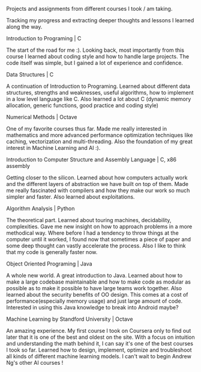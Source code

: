 Projects and assignments from different courses I took / am taking.

Tracking my progress and extracting deeper thoughts and lessons I learned along the way.


Introduction to Programing | C

The start of the road for me :).
Looking back, most importantly from this course I learned about coding style and how to handle large projects. 
The code itself was simple, but I gained a lot of experience and confidence.


Data Structures | C

A continuation of Introduction to Programing.
Learned about different data structures, strengths and weaknesses, useful algorithms, how to implement in a low level language like C.
Also learned a lot about C (dynamic memory allocation, generic functions, good practice and coding style)


Numerical Methods | Octave

One of my favorite courses thus far. 
Made me really interested in mathematics and more advanced performance optimization techniques like caching, vectorization and multi-threading. 
Also the foundation of my great interest in Machine Learning and AI :).


Introduction to Computer Structure and Assembly Language | C, x86 assembly

Getting closer to the silicon.
Learned about how computers actually work and the different layers of abstraction we have built on top of them. 
Made me really fascinated with compilers and how they make our work so much simpler and faster.
Also learned about exploitations.


Algorithm Analysis | Python

The theoretical part.
Learned about touring machines, decidability, complexities. Gave me new insight on how to approach problems in a more methodical way. 
Where before I had a tendency to throw things at the computer until it worked, I found now that sometimes a piece of paper and some deep thought can vastly accelerate the process.
Also I like to think that my code is generally faster now.


Object Oriented Programing | Java

A whole new world.
A great introduction to Java.
Learned about how to make a large codebase maintainable and how to make code as modular as possible as to make it possible to have large teams work together. 
Also learned about the security benefits of OO design.
This comes at a cost of performance(especially memory usage) and just large amount of code.
Interested in using this Java knowledge to break into Android maybe?


Machine Learning by Standford University | Octave

An amazing experience.
My first course I took on Coursera only to find out later that it is one of the best and oldest on the site.
With a focus on intuition and understanding the math behind it, I can say it's one of the best courses I took so far.
Learned how to design, implement, optimize and troubleshoot all kinds of different machine learning models.
I can't wait to begin Andrew Ng's other AI courses !


